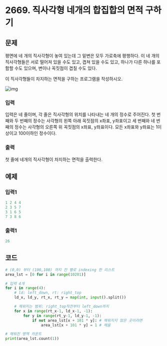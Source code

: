 # 2669. 직사각형 네개의 합집합의 면적 구하기



## 문제

평면에 네 개의 직사각형이 놓여 있는데 그 밑변은 모두 가로축에 평행하다. 이 네 개의 직사각형들은 서로 떨어져 있을 수도 있고, 겹쳐 있을 수도 있고, 하나가 다른 하나를 포함할 수도 있으며, 변이나 꼭짓점이 겹칠 수도 있다.

이 직사각형들이 차지하는 면적을 구하는 프로그램을 작성하시오.

![img](https://www.acmicpc.net/upload/images/8vR77Ew2O2PqvZ1lER716.png)

### 입력

입력은 네 줄이며, 각 줄은 직사각형의 위치를 나타내는 네 개의 정수로 주어진다. 첫 번째와 두 번째의 정수는 사각형의 왼쪽 아래 꼭짓점의 x좌표, y좌표이고 세 번째와 네 번째의 정수는 사각형의 오른쪽 위 꼭짓점의 x좌표, y좌표이다. 모든 x좌표와 y좌표는 1이상이고 100이하인 정수이다.

### 출력

첫 줄에 네개의 직사각형이 차지하는 면적을 출력한다.



## 예제

### 입력1

```python
1 2 4 4
2 3 5 7
3 1 6 5
7 3 8 6
```

### 출력1

```python
26
```





## 코드

```python
# (0,0) 부터 (100,100) 까지 칸 별로 indexing 한 리스트
area_lst = [0 for i in range(10201)]

# 입력 4개
for i in range(4):
    # ld: left_down, rt: right_top
    ld_x, ld_y, rt_x, rt_y = map(int, input().split())

    # 채워지는 범위: right_top직전부터 left_down까지
    for x in range(rt_x-1, ld_x-1, -1):
        for y in range(rt_y-1, ld_y-1, -1):
            if not area_lst[x + 101 * y]: # 채워지지 않은 곳이라면
                area_lst[x + 101 * y] = 1 # 채움

# 채워진 영역 카운트
print(area_lst.count(1))
```













